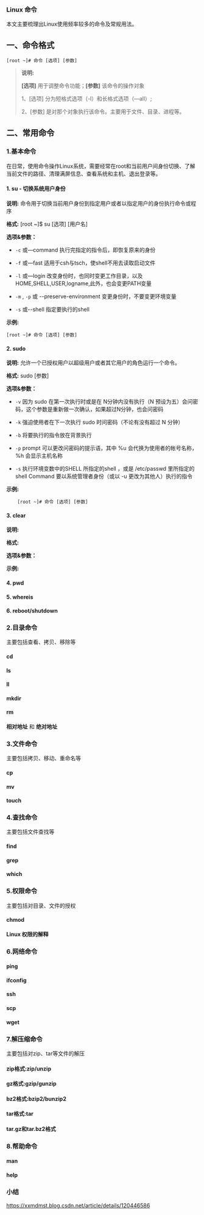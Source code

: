 ### Linux 命令 ###

本文主要梳理出Linux使用频率较多的命令及常规用法。

## 一、命令格式 ##

```Shell
[root ~]# 命令 [选项] [参数]
```

> **说明:**
>
> **[选项]** 用于调整命令功能；**[参数]** 该命令的操作对象
>
> 1、[选项] 分为短格式选项（-l）和长格式选项（—all）;
>
> 2、[参数] 是对那个对象执行该命令。主要用于文件、目录、进程等。

## 二、常用命令 ##

### 1.基本命令 ###

在日常，使用命令操作Linux系统，需要经常在root和当前用户间身份切换、了解当前文件的路径、清理满屏信息、查看系统和主机、退出登录等。

#### 1. su - 切换系统用户身份 ####

**说明:**  命令用于切换当前用户身份到指定用户或者以指定用户的身份执行命令或程序

**格式:**  [root ~]$ su [选项] [用户名]

**选项&参数：**

- `-c` 或—command 执行完指定的指令后，即恢复原来的身份

- `-f` 或—fast 适用于csh与tsch，使shell不用去读取启动文件

- `-l` 或—login 改变身份时，也同时变更工作目录，以及HOME,SHELL,USER,logname,此外，也会变更PATH变量

- `-m` , `-p` 或 --preserve-environment 变更身份时，不要变更环境变量

- `-s` 或--shell 指定要执行的shell

**示例:**

```shell
[root ~]# 命令 [选项] [参数] 
```

#### 2. sudo ####

**说明:** 允许一个已授权用户以超级用户或者其它用户的角色运行一个命令。

**格式:** sudo [参数]

**选项&参数：**

- `-v` 因为 sudo 在第一次执行时或是在 N分钟内没有执行（N 预设为五）会问密码，这个参数是重新做一次确认，如果超过N分钟，也会问密码

- `-k` 强迫使用者在下一次执行 sudo 时问密码（不论有没有超过 N 分钟）

- `-b` 将要执行的指令放在背景执行

- `-p` prompt 可以更改问密码的提示语，其中 %u 会代换为使用者的帐号名称，%h 会显示主机名称

- `-s` 执行环境变数中的SHELL 所指定的shell ，或是 /etc/passwd 里所指定的 shell Command 要以系统管理者身份（或以 -u 更改为其他人）执行的指令

**示例:**

```shell
	[root ~]# 命令 [选项] [参数] 
```

#### 3. clear ####

**说明:**

**格式:**

**选项&参数：**

**示例:**

#### 4. pwd ####

#### 5. whereis ####

#### 6. reboot/shutdown ####

### 2.目录命令 ###

主要包括查看、拷贝、移除等

#### cd ####

#### ls ####

#### ll ####

#### mkdir ####

#### rm ####

**相对地址** 和 **绝对地址**

### 3.文件命令 ###

主要包括拷贝、移动、重命名等

#### cp ####

#### mv ####

#### touch

### 4.查找命令 ###

主要包括文件查找等

#### find ####

#### grep ####

#### which ####

### 5.权限命令 ###

主要包括对目录、文件的授权

#### chmod ####

**Linux 权限的解释**

### 6.网络命令 ###

#### ping ####

#### ifconfig ####

#### ssh ####

#### scp ####

#### wget

### 7.解压缩命令 ###

主要包括对zip、tar等文件的解压

#### zip格式:zip/unzip ####

#### gz格式:gzip/gunzip ####

#### bz2格式:bzip2/bunzip2 ####

#### tar格式:tar ####

#### tar.gz和tar.bz2格式 ####

### 8.帮助命令 ###

#### man ####

#### help ####

### 小结 ###

<https://xxmdmst.blog.csdn.net/article/details/120446586>

